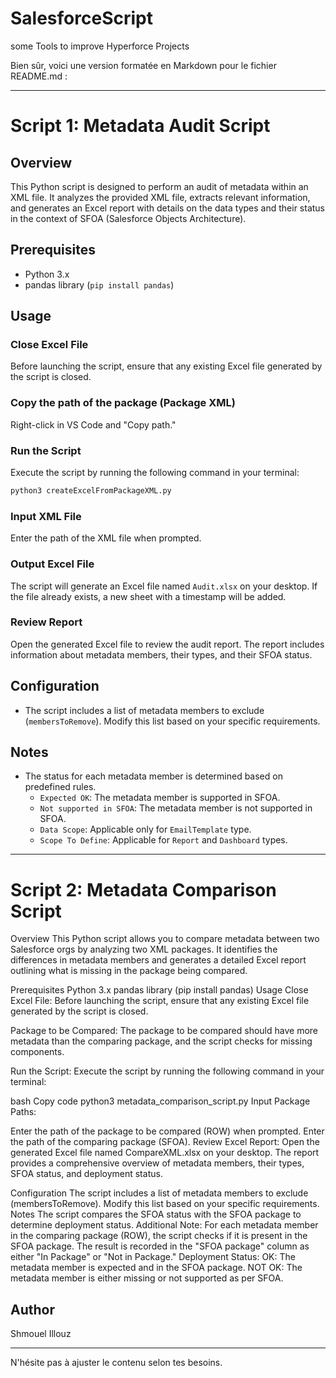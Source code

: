 # SalesforceScript
some Tools to improve Hyperforce Projects

Bien sûr, voici une version formatée en Markdown pour le fichier README.md :

---


# Script 1: Metadata Audit Script

## Overview

This Python script is designed to perform an audit of metadata within an XML file. It analyzes the provided XML file, extracts relevant information, and generates an Excel report with details on the data types and their status in the context of SFOA (Salesforce Objects Architecture).

## Prerequisites

- Python 3.x
- pandas library (`pip install pandas`)

## Usage

### Close Excel File

Before launching the script, ensure that any existing Excel file generated by the script is closed.

### Copy the path of the package (Package XML)

Right-click in VS Code and "Copy path."

### Run the Script

Execute the script by running the following command in your terminal:

```bash
python3 createExcelFromPackageXML.py
```

### Input XML File

Enter the path of the XML file when prompted.

### Output Excel File

The script will generate an Excel file named `Audit.xlsx` on your desktop. If the file already exists, a new sheet with a timestamp will be added.

### Review Report

Open the generated Excel file to review the audit report. The report includes information about metadata members, their types, and their SFOA status.

## Configuration

- The script includes a list of metadata members to exclude (`membersToRemove`). Modify this list based on your specific requirements.

## Notes

- The status for each metadata member is determined based on predefined rules.
  - `Expected OK`: The metadata member is supported in SFOA.
  - `Not supported in SFOA`: The metadata member is not supported in SFOA.
  - `Data Scope`: Applicable only for `EmailTemplate` type.
  - `Scope To Define`: Applicable for `Report` and `Dashboard` types.

---

# Script 2: Metadata Comparison Script
Overview
This Python script allows you to compare metadata between two Salesforce orgs by analyzing two XML packages. It identifies the differences in metadata members and generates a detailed Excel report outlining what is missing in the package being compared.

Prerequisites
Python 3.x
pandas library (pip install pandas)
Usage
Close Excel File:
Before launching the script, ensure that any existing Excel file generated by the script is closed.

Package to be Compared:
The package to be compared should have more metadata than the comparing package, and the script checks for missing components.

Run the Script:
Execute the script by running the following command in your terminal:

bash
Copy code
python3 metadata_comparison_script.py
Input Package Paths:

Enter the path of the package to be compared (ROW) when prompted.
Enter the path of the comparing package (SFOA).
Review Excel Report:
Open the generated Excel file named CompareXML.xlsx on your desktop. The report provides a comprehensive overview of metadata members, their types, SFOA status, and deployment status.

Configuration
The script includes a list of metadata members to exclude (membersToRemove). Modify this list based on your specific requirements.
Notes
The script compares the SFOA status with the SFOA package to determine deployment status.
Additional Note:
For each metadata member in the comparing package (ROW), the script checks if it is present in the SFOA package. The result is recorded in the "SFOA package" column as either "In Package" or "Not in Package."
Deployment Status:
OK: The metadata member is expected and in the SFOA package.
NOT OK: The metadata member is either missing or not supported as per SFOA.



## Author

Shmouel Illouz

---

N'hésite pas à ajuster le contenu selon tes besoins.
